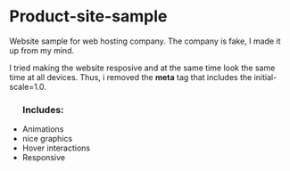 # Product-site-sample

Website sample for web hosting company. The company is fake, I made it up from my mind.

I tried making the website resposive and at the same time look the same time at all devices. Thus, i removed the <b>meta</b> tag that includes the initial-scale=1.0.

<ul><h3>Includes:</h3>
<li>Animations</li>
<li>nice graphics</li>
<li>Hover interactions</li>
<li>Responsive</li>
</ul>
